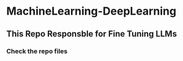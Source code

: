 # MachineLearning-DeepLearning

<h2>This Repo Responsble for Fine Tuning LLMs</h2>
<h3>Check the repo files</h3>

